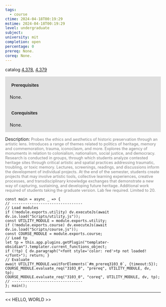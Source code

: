 ```yaml
---
tags:
  - course
ctime: 2024-04-18T00:19:29
mstime: 2024-04-18T00:19:29
level: undergraduate
subject: 
university: mit
completion: open
percentage: 0
prereq: None.
coreq: None.
---
```


catalog [4.378](http://student.mit.edu/catalog/m4c.html#4.378), [4.379](http://student.mit.edu/catalog/m4c.html#4.379)

<span style="display: block; padding: 15px; background-color: rgb(100, 100, 100, 0.2);"><font id="m_prereq3103_0" style="display: block; font-family: Arial, sans-serif; font-weight: bold; padding: 5px">Prerequisites</font><br><span id="prereq3103_0">None.</span></span>
<span style="display: block; padding: 15px; background-color: rgb(100, 100, 100, 0.2);"><font id="m_coreq3103_0" style="display: block; font-family: Arial, sans-serif; font-weight: bold; padding: 5px">Corequisites</font><br><span id="coreq3103_0">None.</span></span>

<font style="">Description:</font>
<font style="color: grey; font-size: 0.8rem;">Probes the ethics and aesthetics of historic preservation through an artistic lens. Introduces a range of themes related to politics of heritage, memory and commemoration, trauma, iconoclasm, and more. Explores the agency of monuments in relation to colonialism, nationalism, social justice, and democracy. Research is conducted in groups, through which students analyze contested heritage sites through critical artistic and spatial practices addressing traumatic, troubling, or toxic memory. Lectures, screenings, readings, and discussions inform the development of individual projects. At the end of the semester, students create projects that may involve artistic tools, collective learning experiences, creative processes, and transdisciplinary knowledge exchanges that demonstrate a new way of capturing, sustaining, and developing future heritage. Additional work required of students taking the graduate version. Lab fee required. Limited to 20.</font>

```dataviewjs
const main = async _ => {
// --------------------------------
// Load modules
if (!module.exports.utility) dv.executeJs(await dv.io.load("Scripts/utility.js"));
const UTILITY_MODULE = module.exports.utility;
if (!module.exports.course) dv.executeJs(await dv.io.load("Scripts/course.js"));
const COURSE_MODULE = module.exports.course;
// Load tp
let tp = this.app.plugins.getPlugin("templater-obsidian").templater.current_functions_object;
if (!tp) { dv.paragraph("<font style='color: red'>tp not loaded!</font>"); return; }
// Evaluate
await UTILITY_MODULE.waitForElements(`#m_prereq3103_0`, {timeout:5});
COURSE_MODULE.evaluate_req("3103_0", "prereq", UTILITY_MODULE, dv, tp);
COURSE_MODULE.evaluate_req("3103_0", "coreq", UTILITY_MODULE, dv, tp);
// --------------------------------
}; main();
```

---

<< HELLO, WORLD >>
